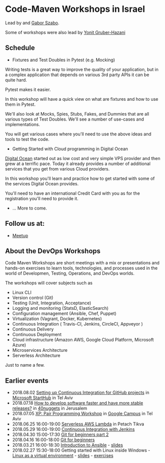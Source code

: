 # Code-Maven Workshops in Israel

Lead by and [Gabor Szabo](https://www.linkedin.com/in/szabgab/).

Some of workshops were also lead by [Yonit Gruber-Hazani](https://www.linkedin.com/in/yonitgruber/)

## Schedule

* Fixtures and Test Doubles in Pytest (e.g. Mocking)

Writing tests is a great way to improve the quality of your application,
but in a complex application that depends on various 3rd party APIs it
can be quite hard.

Pytest makes it easier.

In this workshop will have a quick view on what are fixtures and how to use
them in Pytest.

We'll also look at Mocks, Spies, Stubs, Fakes, and Dummies that are all various types
of Test Doubles. We'll see a number of use-cases and implementations.

You will get various cases where you'll need to use the above ideas and tools to test the code.

* Getting Started with Cloud programming in Digital Ocean

[Digital Ocean](http://code-maven.com/digitalocean) started out as low cost and very simple VPS provider
and then grew at a terrific pace. Today it already provides a number of additional services that you
get from various Cloud providers.

In this workshop you'll learn and practice how to get started with some of the services Digital Ocean provides.

You'll need to have an international Credit Card with you as for the registration you'll need to provide it.

* ... More to come.

## Follow us at:

* [Meetup](https://www.meetup.com/Code-Mavens/)

## About the DevOps Workshops

Code Maven Workshops are short meetings with a mix or presentations and hands-on exercises to learn tools, technologies, and processes used in the world of Developmen,
Testing, Operations, and DevOps worlds.

The workshops will cover subjects such as

* Linux CLI
* Version control (Git)
* Testing (Unit, Integration, Acceptance)
* Logging and monitoring (StatsD, ElasticSearch)
* Configuration management (Ansible, Chef, Puppet)
* Virtualization (Vagrant, Docker, Kubernetes)
* Continuous Integration ( Travis-CI, Jenkins, CircleCI, Appveyor )
* Continuous Delivery
* Continuous Deployment
* Cloud infrastructure (Amazon AWS, Google Cloud Platform, Microsoft Azure)
* Microservices Architecture
* Serverless Architecture

Just to name a few.


## Earlier events

* 2018.08.02 [Setting up Continuous Integration for GitHub projects](https://www.meetup.com/Code-Mavens/events/246803795/) in [Microsoft StartHub](http://starthub.co.il/) in Tel Aviv
* 2018.07.18 [How to develop software faster and have more stable releases?](https://www.meetup.com/Code-Mavens/events/252083358/) in [40nuggets](https://40nuggets.com/) in Jerusalem
* 2018.07.05 [XP: Pair Programming Workshop](https://www.meetup.com/Code-Mavens/events/249863089/) in [Google Campus](https://www.campus.co/tel-aviv/en)</a> in Tel Aviv
* 2018.06.25 16:00-19:00 [Serverless AWS Lambda](https://www.meetup.com/Code-Mavens/events/246910872/) in Petach Tikva
* 2018.05.29 16:00-19:00 [Continuous Integration with Jenkins](https://www.meetup.com/Code-Mavens/events/246910783/)
* 2018.04.30 15:00-17:30 [Git for beginners part 2](https://www.meetup.com/Code-Mavens/events/249897829/)
* 2018.04.16 16:00-18:00 [Git for beginners](https://www.meetup.com/Code-Mavens/events/246910733/)
* 2018.03.21 16:00-18:30 [Introduction to Ansible](https://www.meetup.com/Code-Mavens/events/246910297/) - [slides](https://code-maven.com/ws2)
* 2018.02.27 15:30-18:00 Getting started with Linux inside Windows - [Linux as a virtual environment](https://www.meetup.com/Code-Mavens/events/246815054/) - [slides](https://code-maven.com/ws1) - [exercises](https://code-maven.com/exercise-linux-as-a-virtual-environment-nginx)

